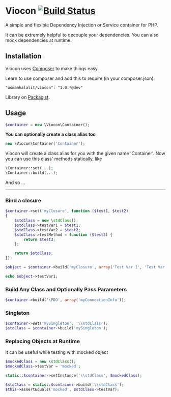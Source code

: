 # Viocon [![Build Status](https://travis-ci.org/usmanhalalit/viocon.png?branch=master)](https://travis-ci.org/usmanhalalit/viocon)
A simple and flexible Dependency Injection or Service container for PHP.

It can be extremely helpful to decouple your dependencies. You can also mock dependencies at runtime.

## Installation

Viocon uses [Composer](http://getcomposer.org/) to make things easy.

Learn to use composer and add this to require (in your composer.json):

    "usmanhalalit/viocon": "1.0.*@dev"

Library on [Packagist](https://packagist.org/packages/usmanhalalit/viocon).

## Usage
```PHP
$container = new \Viocon\Container();
```

**You can optionally create a class alias too**
```PHP
new \Viocon\Container('Container');
```
Viocon will create a class alias for you with the given name 'Container'.
Now you can use this class' methods statically, like
```PHP
\Container::set(...);
\Container::build(...);
```
And so ...
___

### Bind a closure
```PHP
$container->set('myClosure', function ($test1, $test2) 
{
    $stdClass = new \stdClass();
    $stdClass->testVar1 = $test1;
    $stdClass->testVar2 = $test2;
    $stdClass->testMethod = function ($test3) {
        return $test3;
    };

    return $stdClass;
});

$object = $container->build('myClosure', array('Test Var 1', 'Test Var 2'))

echo $object->testVar1;

```

### Build Any Class and Optionally Pass Parameters
```PHP
$container->build('\PDO', array('myConnectionInfo'));

```

### Singleton

```PHP
$container->set('mySingleton', '\\stdClass');
$stdClass = $container->build('mySingleton');
```

### Replacing Objects at Runtime
It can be useful while testing with mocked object
```PHP
$mockedClass = new \stdClass();
$mockedClass->testVar = 'mocked';

static::$container->setInstance('\\stdClass', $mockedClass);

$stdClass = static::$container->build('\\stdClass');
$this->assertEquals('mocked', $stdClass->testVar);
```
